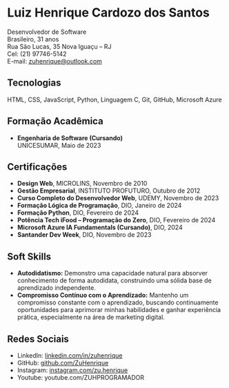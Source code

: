 # **Luiz Henrique Cardozo dos Santos**

Desenvolvedor de Software  
Brasileiro, 31 anos  
Rua São Lucas, 35 Nova Iguaçu – RJ  
Cel: (21) 97746-5142  
E-mail: zuhenrique@outlook.com  

## **Tecnologias**

HTML, CSS, JavaScript, Python, Linguagem C, Git, GitHub, Microsoft Azure  

## **Formação Acadêmica**

- **Engenharia de Software (Cursando)**  
  UNICESUMAR, Maio de 2023  


## **Certificações**

- **Design Web**, MICROLINS, Novembro de 2010  
- **Gestão Empresarial**, INSTITUTO PROFUTURO, Outubro de 2012  
- **Curso Completo do Desenvolvedor Web**, UDEMY, Novembro de 2023  
- **Formação Lógica de Programação**, DIO, Janeiro de 2024  
- **Formação Python**, DIO, Fevereiro de 2024  
- **Potência Tech iFood – Programação do Zero**, DIO, Fevereiro de 2024  
- **Microsoft Azure IA Fundamentals (Cursando)**, DIO, 2024  
- **Santander Dev Week**, DIO, Novembro de 2023  

## **Soft Skills**

- **Autodidatismo:** Demonstro uma capacidade natural para absorver conhecimento de forma autodidata, construindo uma sólida base de aprendizado independente.
- **Compromisso Contínuo com o Aprendizado:** Mantenho um compromisso constante com o aprendizado, buscando continuamente oportunidades para aprimorar minhas habilidades e ganhar experiência prática, especialmente na área de marketing digital.

## **Redes Sociais**

- LinkedIn: [linkedin.com/in/zuhenrique](https://www.linkedin.com/in/zuhenrique/)
- GitHub: [github.com/ZuHenrique](https://github.com/ZuHenrique)
- Instagram: [instagram.com/zu.henrique](https://www.instagram.com/zu.henrique)
- Youtube: youtube.com/ZUHPROGRAMADOR
